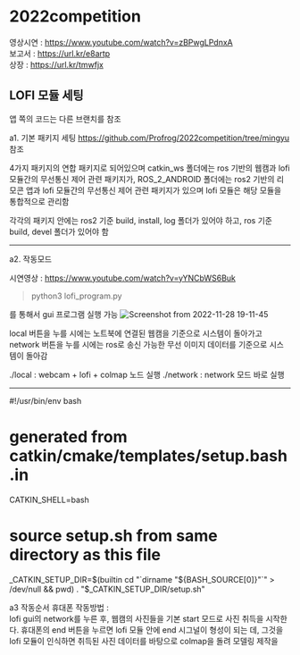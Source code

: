 # 2022competition
영상시연 : https://www.youtube.com/watch?v=zBPwgLPdnxA  
보고서 : https://url.kr/e8artp  
상장 : https://url.kr/tmwfjx  

## LOFI 모듈 세팅 

앱 쪽의 코드는 다른 브랜치를 참조

a1. 기본 패키지 세팅 https://github.com/Profrog/2022competition/tree/mingyu 참조  

4가지 패키지의 연합 패키지로 되어있으며 catkin_ws 폴더에는 ros 기반의 웹캠과 lofi모듈간의 무선통신 제어 관련 패키지가, ROS_2_ANDROID 폴더에는 ros2 기반의 리모콘 앱과 lofi 모듈간의 무선통신 제어 관련 패키지가 있으며 lofi 모듈은 해당 모듈을 통합적으로 관리함  

각각의 패키지 안에는 ros2 기준 build, install, log 폴더가 있어야 하고, ros 기준 build, devel 폴더가 있어야 함


------------------------------------------------------

a2. 작동모드

시연영상 : https://www.youtube.com/watch?v=yYNCbWS6Buk

> python3 lofi_program.py

를 통해서 gui 프로그램 실행 가능
![Screenshot from 2022-11-28 19-11-45](https://user-images.githubusercontent.com/26535065/204251626-bf683145-2bc1-4160-8edb-72e7be2e97c1.png)


local 버튼을 누를 시에는 노트북에 연결된 웹캠을 기준으로 시스템이 돌아가고
network 버튼을 누를 시에는 ros로 송신 가능한 무선 이미지 데이터를 기준으로 시스템이 돌아감  


./local : webcam + lofi + colmap 노드 실행
./network : network 모드 바로 실행

------------------------------------------------------


#!/usr/bin/env bash
# generated from catkin/cmake/templates/setup.bash.in

CATKIN_SHELL=bash

# source setup.sh from same directory as this file
_CATKIN_SETUP_DIR=$(builtin cd "`dirname "${BASH_SOURCE[0]}"`" > /dev/null && pwd)
. "$_CATKIN_SETUP_DIR/setup.sh"


a3 작동순서
휴대폰 작동방법 :  
lofi gui의 network를 누른 후, 웹캠의 사진들을 기본 start 모드로 사진 취득을 시작한다. 휴대폰의 end 버튼을 누르면 lofi 모듈 안에 end 시그널이 형성이 되는 데, 그것을 lofi 모듈이 인식하면 취득된 사진 데이터를 바탕으로 colmap을 돌려 모델링 제작을




